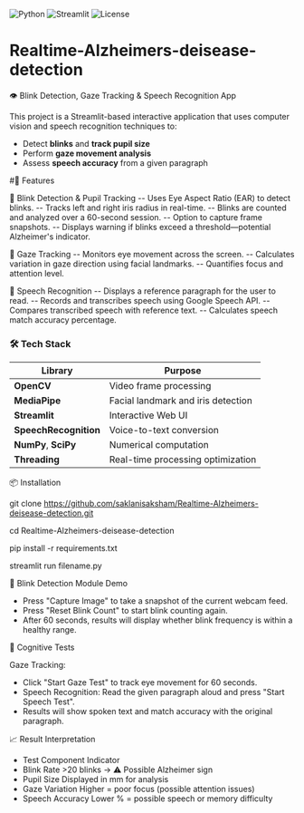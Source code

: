 ![Python](https://img.shields.io/badge/Python-3.8+-blue)
![Streamlit](https://img.shields.io/badge/Built%20With-Streamlit-red)
![License](https://img.shields.io/badge/License-MIT-green)


# Realtime-Alzheimers-deisease-detection
👁️ Blink Detection, Gaze Tracking & Speech Recognition App

This project is a Streamlit-based interactive application that uses computer vision and speech recognition techniques to:
- Detect **blinks** and **track pupil size**
- Perform **gaze movement analysis**
- Assess **speech accuracy** from a given paragraph
  
#🚀 Features

🔹 Blink Detection & Pupil Tracking
-- Uses Eye Aspect Ratio (EAR) to detect blinks.
-- Tracks left and right iris radius in real-time.
-- Blinks are counted and analyzed over a 60-second session.
-- Option to capture frame snapshots.
-- Displays warning if blinks exceed a threshold—potential Alzheimer's indicator.

🔹 Gaze Tracking
-- Monitors eye movement across the screen.
-- Calculates variation in gaze direction using facial landmarks.
-- Quantifies focus and attention level.

🔹 Speech Recognition
-- Displays a reference paragraph for the user to read.
-- Records and transcribes speech using Google Speech API.
-- Compares transcribed speech with reference text.
-- Calculates speech match accuracy percentage.

### 🛠️ Tech Stack

| Library              | Purpose                                |
|----------------------|----------------------------------------|
| **OpenCV**           | Video frame processing                 |
| **MediaPipe**        | Facial landmark and iris detection     |
| **Streamlit**        | Interactive Web UI                     |
| **SpeechRecognition**| Voice-to-text conversion               |
| **NumPy**, **SciPy** | Numerical computation                  |
| **Threading**        | Real-time processing optimization      |



📦 Installation

git clone https://github.com/saklanisaksham/Realtime-Alzheimers-deisease-detection.git

cd Realtime-Alzheimers-deisease-detection

pip install -r requirements.txt

streamlit run filename.py


📸 Blink Detection Module Demo

- Press "Capture Image" to take a snapshot of the current webcam feed.
- Press "Reset Blink Count" to start blink counting again.
- After 60 seconds, results will display whether blink frequency is within a healthy range.

🧠 Cognitive Tests

Gaze Tracking: 
- Click "Start Gaze Test" to track eye movement for 60 seconds.
- Speech Recognition: Read the given paragraph aloud and press "Start Speech Test".
- Results will show spoken text and match accuracy with the original paragraph. 

📈 Result Interpretation

- Test Component	Indicator
- Blink Rate	>20 blinks → ⚠️ Possible Alzheimer sign
- Pupil Size	Displayed in mm for analysis
- Gaze Variation	Higher = poor focus (possible attention issues)
- Speech Accuracy	Lower % = possible speech or memory difficulty
